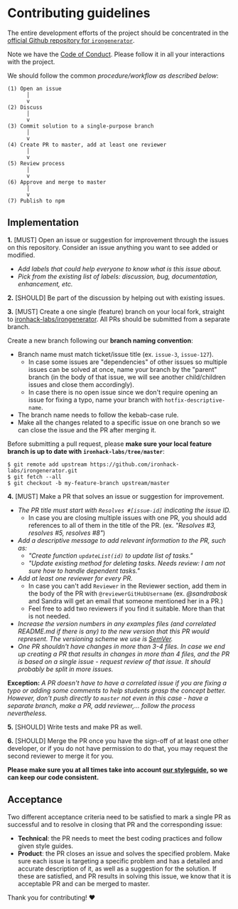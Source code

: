# Contributing guidelines

The entire development efforts of the project should be concentrated in the [official Github repository for `irongenerator`](https://github.com/ironhack-labs/irongenerator/).

Note we have the [Code of Conduct](https://github.com/ironhack-labs/irongenerator/blob/master/CODE-OF-CONDUCT.md). Please follow it in all your interactions with the project.

We should follow the common _procedure/workflow as described below_:

```shell
(1) Open an issue
      │
      v
(2) Discuss
      │
      v
(3) Commit solution to a single-purpose branch
      │
      v
(4) Create PR to master, add at least one reviewer
      │
      v
(5) Review process
      │
      v
(6) Approve and merge to master
      │
      v
(7) Publish to npm
```

## Implementation

**1.** [MUST] Open an issue or suggestion for improvement through the issues on this repository. Consider an issue anything you want to see added or modified.

- _Add labels that could help everyone to know what is this issue about._
- _Pick from the existing list of labels: discussion, bug, documentation, enhancement, etc._

**2.** [SHOULD] Be part of the discussion by helping out with existing issues.

**3.** [MUST] Create a one single (feature) branch on your local fork, straight to [ironhack-labs/irongenerator](https://github.com/ironhack-labs/irongenerator). All PRs should be submitted from a separate branch.

Create a new branch following our **branch naming convention**:

- Branch name must match ticket/issue title (ex. `issue-3`, `issue-127`).
  - In case some issues are "dependencies" of other issues so multiple issues can be solved at once, name your branch by the "parent" branch (in the body of that issue, we will see another child/children issues and close them accordingly).
  - In case there is no open issue since we don't require opening an issue for fixing a typo, name your branch with `hotfix-descriptive-name`.
- The branch name needs to follow the kebab-case rule.
- Make all the changes related to a specific issue on one branch so we can close the issue and the PR after merging it.

Before submitting a pull request, please **make sure your local feature branch is up to date with `ironhack-labs/tree/master`**:

```shell
$ git remote add upstream https://github.com/ironhack-labs/irongenerator.git
$ git fetch --all
$ git checkout -b my-feature-branch upstream/master
```

**4.** [MUST] Make a PR that solves an issue or suggestion for improvement.

- _The PR title must start with `Resolves #[issue-id]` indicating the issue ID._ <!-- Once the PR is merged, the issue will be automatically closed. [Read more about this topic](https://help.github.com/en/github/managing-your-work-on-github/closing-issues-using-keywords) -->
  - In case you are closing multiple issues with one PR, you should add references to all of them in the title of the PR. (ex. _"Resolves #3, resolves #5, resolves #8"_)
- _Add a descriptive message to add relevant information to the PR, such as:_
  - _"Create function `updateList(id)` to update list of tasks."_
  - _"Update existing method for deleting tasks. Needs review: I am not sure how to handle dependent tasks."_
- _Add at least one reviewer for every PR._
  - In case you can't add `Reviewer` in the Reviewer section, add them in the body of the PR with `@reviewerGitHubUsername` (ex. _@sandrabosk_ and Sandra will get an email that someone mentioned her in a PR.)
  - Feel free to add two reviewers if you find it suitable. More than that is not needed.
- _Increase the version numbers in any examples files (and correlated README.md if there is any) to the new version that this PR would represent. The versioning scheme we use is [SemVer](https://semver.org/)._
- _One PR shouldn't have changes in more than 3-4 files. In case we end up creating a PR that results in changes in more than 4 files, and the PR is based on a single issue - request review of that issue. It should probably be split in more issues._

**Exception:** _A PR doesn't have to have a correlated issue if you are fixing a typo or adding some comments to help students grasp the concept better. However, don't push directly to `master` not even in this case - have a separate branch, make a PR, add reviewer,... follow the process nevertheless._

**5.** [SHOULD] Write tests and make PR as well.

**6.** [SHOULD] Merge the PR once you have the sign-off of at least one other developer, or if you do not have permission to do that, you may request the second reviewer to merge it for you.

**Please make sure you at all times take into account [our styleguide](https://github.com/ironhack-labs/irongenerator/blob/master/STYLEGUIDE.md), so we can keep our code consistent.**

## Acceptance

Two different acceptance criteria need to be satisfied to mark a single PR as successful and to resolve in closing that PR and the corresponding issue:

- **Technical**: the PR needs to meet the best coding practices and follow given style guides.
- **Product**: the PR closes an issue and solves the specified problem. Make sure each issue is targeting a specific problem and has a detailed and accurate description of it, as well as a suggestion for the solution. If these are satisfied, and PR results in solving this issue, we know that it is acceptable PR and can be merged to master.

Thank you for contributing! :heart:
